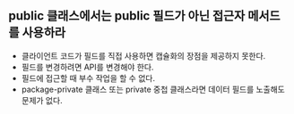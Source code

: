 ## public 클래스에서는 public 필드가 아닌 접근자 메서드를 사용하라

- 클라이언트 코드가 필드를 직접 사용하면 캡슐화의 장점을 제공하지 못한다.
- 필드를 변경하려면 API를 변경해야 한다.
- 필드에 접근할 때 부수 작업을 할 수 없다.
- package-private 클래스 또는 private 중첩 클래스라면 데이터 필드를 노출해도 문제가 없다.
